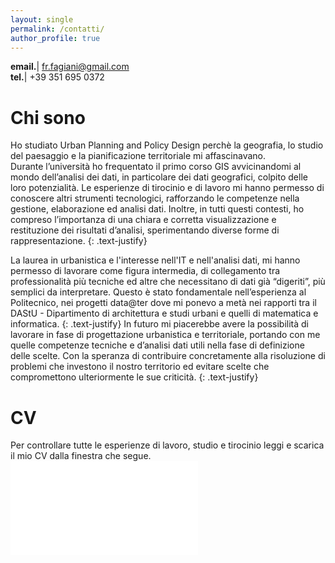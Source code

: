 ```yaml
---
layout: single
permalink: /contatti/
author_profile: true
---
```


**email.**| fr.fagiani@gmail.com  
**tel.**| +39 351 695 0372

# Chi sono
Ho studiato Urban Planning and Policy Design perchè la geografia, lo studio del paesaggio e la pianificazione territoriale mi affascinavano.  
Durante l’università ho frequentato il primo corso GIS avvicinandomi al mondo dell’analisi dei dati, in particolare dei dati geografici, colpito delle loro potenzialità.
Le esperienze di tirocinio e di lavoro mi hanno permesso di conoscere altri strumenti tecnologici, rafforzando le competenze nella gestione, elaborazione ed analisi dati. Inoltre, in tutti questi contesti, ho compreso l’importanza di una chiara e corretta visualizzazione e restituzione dei risultati d’analisi, sperimentando diverse forme di rappresentazione.
{: .text-justify}
<!--  Col tempo ho capito di voler collaborare con Comuni e Pubbliche Amministrazioni e di utilizzare strumenti principalmente Open Source. L’argomento di tesi è stato scelto facendo sintesi tra questi interessi, indagando la “Data Literacy dei Comuni Italiani”.  -->
La laurea in urbanistica e l'interesse nell'IT e nell'analisi dati, mi hanno permesso di lavorare come figura intermedia, di collegamento tra professionalità più tecniche ed altre che necessitano di dati già “digeriti”, più semplici da interpretare.
Questo è stato fondamentale nell’esperienza al Politecnico, nei progetti data@ter dove mi ponevo a metà nei rapporti tra il DAStU - Dipartimento di architettura e studi urbani e quelli di matematica e informatica.
{: .text-justify}
In futuro mi piacerebbe avere la possibilità di lavorare in fase di progettazione urbanistica e territoriale, portando con me quelle competenze tecniche e d’analisi dati utili nella fase di definizione delle scelte. Con la speranza di contribuire concretamente alla risoluzione di problemi che investono il nostro territorio ed evitare scelte che compromettono ulteriormente le sue criticità.
{: .text-justify}

# CV
Per controllare tutte le esperienze di lavoro, studio e tirocinio leggi e scarica il mio CV dalla finestra che segue.
<embed src="{{ site.url }}/{{ site.baseurl }}/assets/pdf/Francesco_Fagiani-CV_01_2021_ita.pdf" type="application/pdf" />
